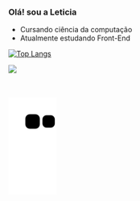 ### Olá! sou a Leticia
- Cursando ciência da computação
- Atualmente estudando Front-End

[![Top Langs](https://github-readme-stats.vercel.app/api/top-langs/?username=leticiamatie&layout=compact)](https://github.com/leticiamatie/github-readme-stats)

<p align="left">
   <a target="_blank" href="mailto:matieleticia@gmail.com" alt="Gmail">
  <img src="https://img.shields.io/badge/Gmail-D14836?style=for-the-badge&logo=gmail&logoColor=white"</a>
</p>
<br>

![Snake animation](https://github.com/leticiamatie/leticiamatie/blob/output/github-contribution-grid-snake.svg)
